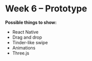# Week 6 – Prototype

**Possible things to show:**

* React Native
* Drag and drop
* Tinder-like swipe
* Animations
* Three.js
